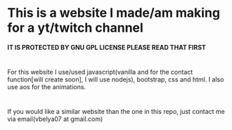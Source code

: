 # This is a website I made/am making for a yt/twitch channel
**IT IS PROTECTED BY GNU GPL LICENSE PLEASE READ THAT FIRST** 
#
For this website I use/used javascript(vanilla and for the contact function[will create soon], I will use nodejs), bootstrap, css and html. I also use aos for the animations.
#
If you would like a similar website than the one in this repo, just contact me via email(vbelya07 at gmail.com)
